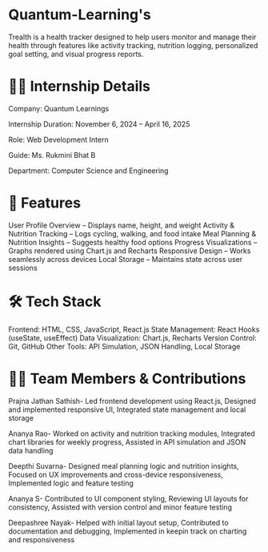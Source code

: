 # Quantum-Learning's
Trealth is a health tracker designed to help users monitor and manage their health through features like activity tracking, nutrition logging, personalized goal setting, and visual progress reports. 

# 🧑‍💻 Internship Details
Company: Quantum Learnings

Internship Duration: November 6, 2024 – April 16, 2025

Role: Web Development Intern

Guide: Ms. Rukmini Bhat B

Department: Computer Science and Engineering

# 🚀 Features
User Profile Overview – Displays name, height, and weight
Activity & Nutrition Tracking – Logs cycling, walking, and food intake
Meal Planning & Nutrition Insights – Suggests healthy food options
Progress Visualizations – Graphs rendered using Chart.js and Recharts
Responsive Design – Works seamlessly across devices
Local Storage – Maintains state across user sessions

# 🛠️ Tech Stack
Frontend: HTML, CSS, JavaScript, React.js
State Management: React Hooks (useState, useEffect)
Data Visualization: Chart.js, Recharts
Version Control: Git, GitHub
Other Tools: API Simulation, JSON Handling, Local Storage

# 👩‍💻 Team Members & Contributions

Prajna Jathan Sathish-
Led frontend development using React.js,
Designed and implemented responsive UI,
Integrated state management and local storage

Ananya Rao- 
Worked on activity and nutrition tracking modules,
Integrated chart libraries for weekly progress,
Assisted in API simulation and JSON data handling

Deepthi Suvarna- 
Designed meal planning logic and nutrition insights,
Focused on UX improvements and cross-device responsiveness,
Implemented logic  and feature testing

Ananya S-
Contributed to UI component styling,
Reviewing UI layouts for consistency,
Assisted with version control and minor feature testing

Deepashree Nayak-
Helped with initial layout setup,
Contributed to documentation and debugging,
Implemented in keepin track on charting and responsiveness
